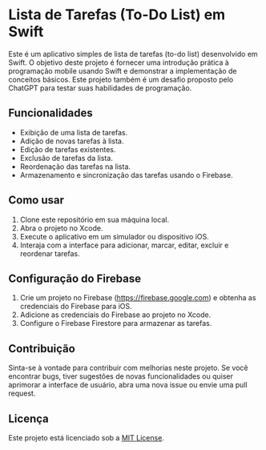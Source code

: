 # Lista de Tarefas (To-Do List) em Swift

Este é um aplicativo simples de lista de tarefas (to-do list) desenvolvido em Swift. O objetivo deste projeto é fornecer uma introdução prática à programação mobile usando Swift e demonstrar a implementação de conceitos básicos. Este projeto também é um desafio proposto pelo ChatGPT para testar suas habilidades de programação.

## Funcionalidades

- Exibição de uma lista de tarefas.
- Adição de novas tarefas à lista.
- Edição de tarefas existentes.
- Exclusão de tarefas da lista.
- Reordenação das tarefas na lista.
- Armazenamento e sincronização das tarefas usando o Firebase.

## Como usar

1. Clone este repositório em sua máquina local.
2. Abra o projeto no Xcode.
3. Execute o aplicativo em um simulador ou dispositivo iOS.
4. Interaja com a interface para adicionar, marcar, editar, excluir e reordenar tarefas.

## Configuração do Firebase

1. Crie um projeto no Firebase (https://firebase.google.com) e obtenha as credenciais do Firebase para iOS.
2. Adicione as credenciais do Firebase ao projeto no Xcode.
3. Configure o Firebase Firestore para armazenar as tarefas.

## Contribuição

Sinta-se à vontade para contribuir com melhorias neste projeto. Se você encontrar bugs, tiver sugestões de novas funcionalidades ou quiser aprimorar a interface de usuário, abra uma nova issue ou envie uma pull request.

## Licença

Este projeto está licenciado sob a [MIT License](LICENSE).

